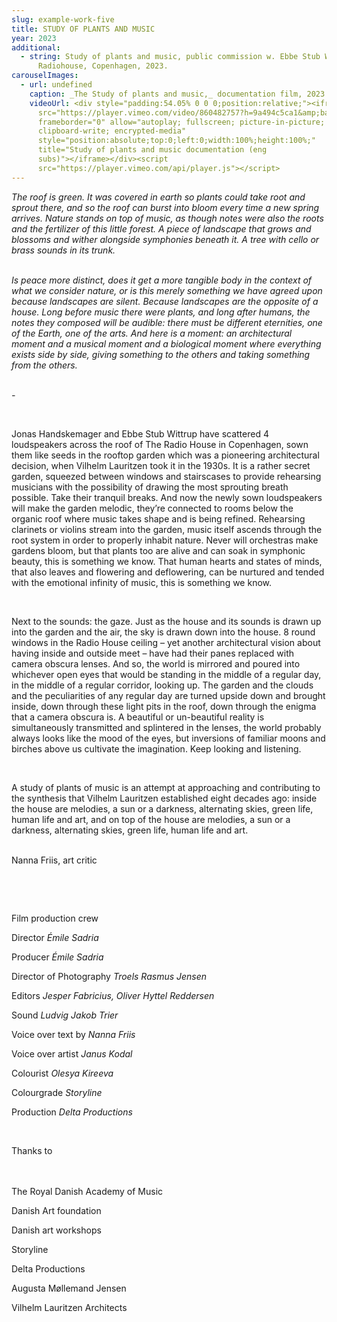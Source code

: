 ```yaml
---
slug: example-work-five
title: STUDY OF PLANTS AND MUSIC
year: 2023
additional:
  - string: Study of plants and music, public commission w. Ebbe Stub Wittrup, The
      Radiohouse, Copenhagen, 2023.
carouselImages:
  - url: undefined
    caption: _The Study of plants and music,_ documentation film, 2023.
    videoUrl: <div style="padding:54.05% 0 0 0;position:relative;"><iframe
      src="https://player.vimeo.com/video/860482757?h=9a494c5ca1&amp;badge=0&amp;autopause=0&amp;player_id=0&amp;app_id=58479"
      frameborder="0" allow="autoplay; fullscreen; picture-in-picture;
      clipboard-write; encrypted-media"
      style="position:absolute;top:0;left:0;width:100%;height:100%;"
      title="Study of plants and music documentation (eng
      subs)"></iframe></div><script
      src="https://player.vimeo.com/api/player.js"></script>
---
```

<p><em>The roof is green. It was covered in earth so plants could take root and sprout there, and so the roof can burst into bloom every time a new spring arrives. Nature stands on top of music, as though notes were also the roots and the fertilizer of this little forest. A piece of landscape that grows and blossoms and wither alongside symphonies beneath it. A tree with cello or brass sounds in its trunk.&nbsp;</em></p><p><br><em>Is peace more distinct, does it get a more tangible body in the context of what we consider nature, or is this merely something we have agreed upon because landscapes are silent. Because landscapes are the opposite of a house. Long before music there were plants, and long after humans, the notes they composed will be audible: there must be different eternities, one of the Earth, one of the arts. And here is a moment: an architectural moment and a musical moment and a biological moment where everything exists side by side, giving something to the others and taking something from the others.</em></p><p><br><em>-&nbsp;</em></p><p><br></p><p>Jonas Handskemager and Ebbe Stub Wittrup have scattered 4 loudspeakers across the roof of The Radio House in Copenhagen, sown them like seeds in the rooftop garden which was a pioneering architectural decision, when Vilhelm Lauritzen took it in the 1930s. It is a rather secret garden, squeezed between windows and stairscases to provide rehearsing musicians with the possibility of drawing the most sprouting breath possible. Take their tranquil breaks. And now the newly sown loudspeakers will make the garden melodic, they’re connected to rooms below the organic roof where music takes shape and is being refined. Rehearsing clarinets or violins stream into the garden, music itself ascends through the root system in order to properly inhabit nature. Never will orchestras make gardens bloom, but that plants too are alive and can soak in symphonic beauty, this is something we know. That human hearts and states of minds, that also leaves and flowering and deflowering, can be nurtured and tended with the emotional infinity of music, this is something we know.&nbsp;</p><p><br></p><p>Next to the sounds: the gaze. Just as the house and its sounds is drawn up into the garden and the air, the sky is drawn down into the house. 8 round windows in the Radio House ceiling – yet another architectural vision about having inside and outside meet – have had their panes replaced with camera obscura lenses. And so, the world is mirrored and poured into whichever open eyes that would be standing in the middle of a regular day, in the middle of a regular corridor, looking up. The garden and the clouds and the peculiarities of any regular day are turned upside down and brought inside, down through these light pits in the roof, down through the enigma that a camera obscura is. A beautiful or un-beautiful reality is simultaneously transmitted and splintered in the lenses, the world probably always looks like the mood of the eyes, but inversions of familiar moons and birches above us cultivate the imagination. Keep looking and listening.&nbsp;</p><p><br></p><p>A study of plants of music is an attempt at approaching and contributing to the synthesis that Vilhelm Lauritzen established eight decades ago: inside the house are melodies, a sun or a darkness, alternating skies, green life, human life and art, and on top of the house are melodies, a sun or a darkness, alternating skies, green life, human life and art.&nbsp;</p><p><br>Nanna Friis, art critic</p><p><br></p><p><br></p><p>Film production crew</p><p>Director <em>Émile Sadria</em></p><p>Producer <em>Émile Sadria</em></p><p>Director of Photography <em>Troels Rasmus Jensen</em></p><p>Editors <em>Jesper Fabricius, Oliver Hyttel Reddersen</em></p><p>Sound<em> Ludvig Jakob Trier</em></p><p>Voice over text by <em>Nanna Friis</em></p><p>Voice over artist <em>Janus Kodal</em></p><p>Colourist <em>Olesya Kireeva</em></p><p>Colourgrade <em>Storyline</em></p><p>Production<em> Delta Productions</em></p><p><br></p><p>Thanks to</p><p><br><br>The Royal Danish Academy of Music</p><p>Danish Art foundation</p><p>Danish art workshops</p><p>Storyline</p><p>Delta Productions</p><p>Augusta Møllemand Jensen</p><p>Vilhelm Lauritzen Architects</p>